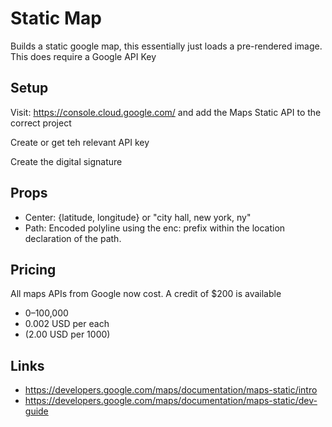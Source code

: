 # Static Map

Builds a static google map, this essentially just loads a pre-rendered image.
This does require a Google API Key

## Setup

Visit: https://console.cloud.google.com/ and add the Maps Static API to the
correct project

Create or get teh relevant API key

Create the digital signature

## Props

- Center: {latitude, longitude} or "city hall, new york, ny"
- Path: Encoded polyline using the enc: prefix within the location declaration of the path.

## Pricing

All maps APIs from Google now cost. A credit of \$200 is available

- 0–100,000
- 0.002 USD per each
- (2.00 USD per 1000)

## Links

- https://developers.google.com/maps/documentation/maps-static/intro
- https://developers.google.com/maps/documentation/maps-static/dev-guide
